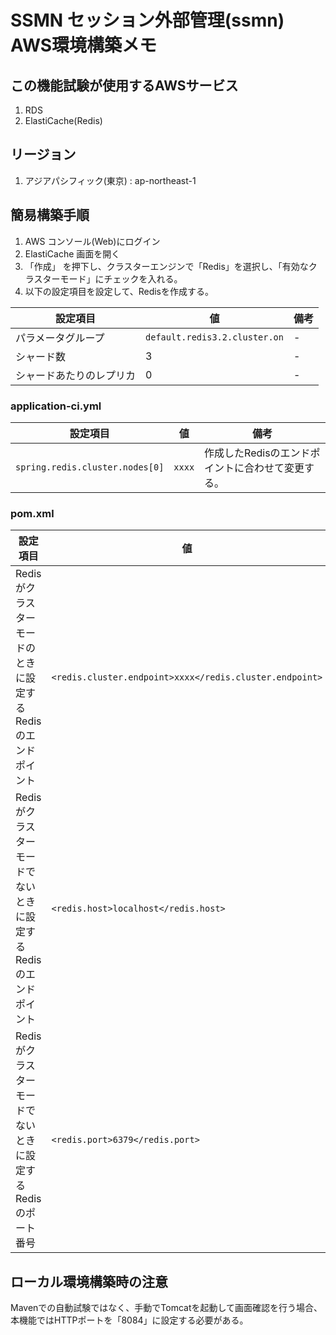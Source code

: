 # SSMN セッション外部管理(ssmn) AWS環境構築メモ

## この機能試験が使用するAWSサービス
1. RDS
1. ElastiCache(Redis)

## リージョン
1. アジアパシフィック(東京) : ap-northeast-1

## 簡易構築手順

1. AWS コンソール(Web)にログイン
2. ElastiCache 画面を開く
3. 「作成」 を押下し、クラスターエンジンで「Redis」を選択し、「有効なクラスターモード」にチェックを入れる。
4. 以下の設定項目を設定して、Redisを作成する。

|設定項目| 値 | 備考
|------|----|----|
| パラメータグループ | `default.redis3.2.cluster.on` | - |
| シャード数 | 3 | - |
| シャードあたりのレプリカ | 0 | - |

### application-ci.yml

|設定項目| 値 | 備考
|------|----|----|
| `spring.redis.cluster.nodes[0]` | `xxxx`| 作成したRedisのエンドポイントに合わせて変更する。 |

### pom.xml

|設定項目| 値 | 備考
|------|----|----|
| Redisがクラスターモードのときに設定するRedisのエンドポイント | `<redis.cluster.endpoint>xxxx</redis.cluster.endpoint>` | - |
| Redisがクラスターモードでないときに設定するRedisのエンドポイント |  `<redis.host>localhost</redis.host>` | 作成したRedisのエンドポイントに合わせて変更する。 |
| Redisがクラスターモードでないときに設定するRedisのポート番号 |  `<redis.port>6379</redis.port>` | 作成したRedisのポート番号に合わせて変更する。 |

## ローカル環境構築時の注意
Mavenでの自動試験ではなく、手動でTomcatを起動して画面確認を行う場合、本機能ではHTTPポートを「8084」に設定する必要がある。
